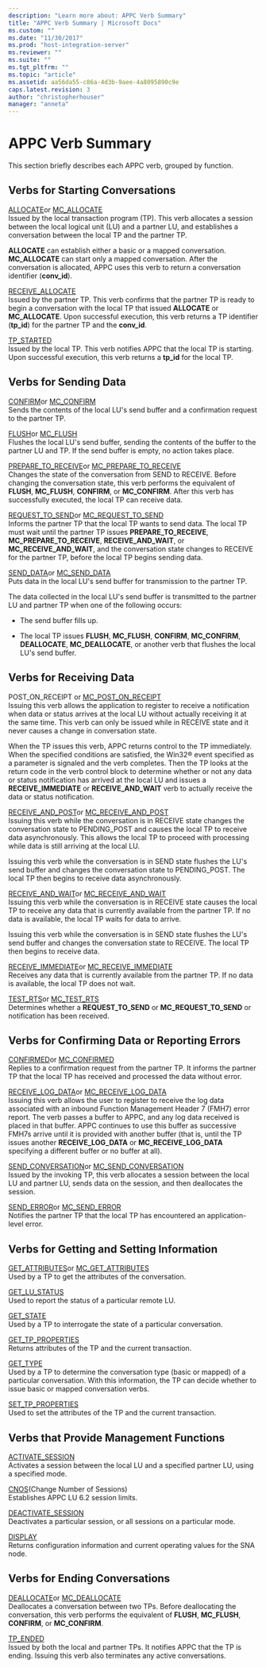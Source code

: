 ```yaml
---
description: "Learn more about: APPC Verb Summary"
title: "APPC Verb Summary | Microsoft Docs"
ms.custom: ""
ms.date: "11/30/2017"
ms.prod: "host-integration-server"
ms.reviewer: ""
ms.suite: ""
ms.tgt_pltfrm: ""
ms.topic: "article"
ms.assetid: aa56da55-c86a-4d3b-9aee-4a8095890c9e
caps.latest.revision: 3
author: "christopherhouser"
manager: "anneta"
---
```

# APPC Verb Summary
This section briefly describes each APPC verb, grouped by function.  
  
## Verbs for Starting Conversations  
 [ALLOCATE](./allocate2.md)or [MC_ALLOCATE](./mc-allocate2.md)  
 Issued by the local transaction program (TP). This verb allocates a session between the local logical unit (LU) and a partner LU, and establishes a conversation between the local TP and the partner TP.  
  
 **ALLOCATE** can establish either a basic or a mapped conversation. **MC_ALLOCATE** can start only a mapped conversation. After the conversation is allocated, APPC uses this verb to return a conversation identifier (**conv_id**).  
  
 [RECEIVE_ALLOCATE](./receive-allocate1.md)  
 Issued by the partner TP. This verb confirms that the partner TP is ready to begin a conversation with the local TP that issued **ALLOCATE** or **MC_ALLOCATE**. Upon successful execution, this verb returns a TP identifier (**tp_id**) for the partner TP and the **conv_id**.  
  
 [TP_STARTED](./tp-started2.md)  
 Issued by the local TP. This verb notifies APPC that the local TP is starting. Upon successful execution, this verb returns a **tp_id** for the local TP.  
  
## Verbs for Sending Data  
 [CONFIRM](./confirm2.md)or [MC_CONFIRM](./mc-confirm2.md)  
 Sends the contents of the local LU's send buffer and a confirmation request to the partner TP.  
  
 [FLUSH](./flush2.md)or [MC_FLUSH](./mc-flush1.md)  
 Flushes the local LU's send buffer, sending the contents of the buffer to the partner LU and TP. If the send buffer is empty, no action takes place.  
  
 [PREPARE_TO_RECEIVE](./prepare-to-receive2.md)or [MC_PREPARE_TO_RECEIVE](./mc-prepare-to-receive1.md)  
 Changes the state of the conversation from SEND to RECEIVE. Before changing the conversation state, this verb performs the equivalent of **FLUSH**, **MC_FLUSH**, **CONFIRM**, or **MC_CONFIRM**. After this verb has successfully executed, the local TP can receive data.  
  
 [REQUEST_TO_SEND](./request-to-send1.md)or [MC_REQUEST_TO_SEND](./mc-request-to-send1.md)  
 Informs the partner TP that the local TP wants to send data. The local TP must wait until the partner TP issues **PREPARE_TO_RECEIVE**, **MC_PREPARE_TO_RECEIVE**, **RECEIVE_AND_WAIT**, or **MC_RECEIVE_AND_WAIT**, and the conversation state changes to RECEIVE for the partner TP, before the local TP begins sending data.  
  
 [SEND_DATA](./send-data1.md)or [MC_SEND_DATA](./mc-send-data1.md)  
 Puts data in the local LU's send buffer for transmission to the partner TP.  
  
 The data collected in the local LU's send buffer is transmitted to the partner LU and partner TP when one of the following occurs:  
  
-   The send buffer fills up.  
  
-   The local TP issues **FLUSH**, **MC_FLUSH**, **CONFIRM**, **MC_CONFIRM**, **DEALLOCATE**, **MC_DEALLOCATE**, or another verb that flushes the local LU's send buffer.  
  
## Verbs for Receiving Data  
 POST_ON_RECEIPT or [MC_POST_ON_RECEIPT](./mc-post-on-receipt1.md)  
 Issuing this verb allows the application to register to receive a notification when data or status arrives at the local LU without actually receiving it at the same time. This verb can only be issued while in RECEIVE state and it never causes a change in conversation state.  
  
 When the TP issues this verb, APPC returns control to the TP immediately. When the specified conditions are satisfied, the Win32® event specified as a parameter is signaled and the verb completes. Then the TP looks at the return code in the verb control block to determine whether or not any data or status notification has arrived at the local LU and issues a **RECEIVE_IMMEDIATE** or **RECEIVE_AND_WAIT** verb to actually receive the data or status notification.  
  
 [RECEIVE_AND_POST](./receive-and-post1.md)or [MC_RECEIVE_AND_POST](./mc-receive-and-post2.md)  
 Issuing this verb while the conversation is in RECEIVE state changes the conversation state to PENDING_POST and causes the local TP to receive data asynchronously. This allows the local TP to proceed with processing while data is still arriving at the local LU.  
  
 Issuing this verb while the conversation is in SEND state flushes the LU's send buffer and changes the conversation state to PENDING_POST. The local TP then begins to receive data asynchronously.  
  
 [RECEIVE_AND_WAIT](./receive-and-wait2.md)or [MC_RECEIVE_AND_WAIT](./mc-receive-and-wait2.md)  
 Issuing this verb while the conversation is in RECEIVE state causes the local TP to receive any data that is currently available from the partner TP. If no data is available, the local TP waits for data to arrive.  
  
 Issuing this verb while the conversation is in SEND state flushes the LU's send buffer and changes the conversation state to RECEIVE. The local TP then begins to receive data.  
  
 [RECEIVE_IMMEDIATE](./receive-immediate1.md)or [MC_RECEIVE_IMMEDIATE](./mc-receive-immediate2.md)  
 Receives any data that is currently available from the partner TP. If no data is available, the local TP does not wait.  
  
 [TEST_RTS](./test-rts2.md)or [MC_TEST_RTS](./mc-test-rts2.md)  
 Determines whether a **REQUEST_TO_SEND** or **MC_REQUEST_TO_SEND** or notification has been received.  
  
## Verbs for Confirming Data or Reporting Errors  
 [CONFIRMED](./confirmed1.md)or [MC_CONFIRMED](./mc-confirmed1.md)  
 Replies to a confirmation request from the partner TP. It informs the partner TP that the local TP has received and processed the data without error.  
  
 [RECEIVE_LOG_DATA](./receive-log-data2.md)or [MC_RECEIVE_LOG_DATA](./mc-receive-log-data2.md)  
 Issuing this verb allows the user to register to receive the log data associated with an inbound Function Management Header 7 (FMH7) error report. The verb passes a buffer to APPC, and any log data received is placed in that buffer. APPC continues to use this buffer as successive FMH7s arrive until it is provided with another buffer (that is, until the TP issues another **RECEIVE_LOG_DATA** or **MC_RECEIVE_LOG_DATA** specifying a different buffer or no buffer at all).  
  
 [SEND_CONVERSATION](./send-conversation2.md)or [MC_SEND_CONVERSATION](./mc-send-conversation1.md)  
 Issued by the invoking TP, this verb allocates a session between the local LU and partner LU, sends data on the session, and then deallocates the session.  
  
 [SEND_ERROR](./send-error2.md)or [MC_SEND_ERROR](./mc-send-error2.md)  
 Notifies the partner TP that the local TP has encountered an application-level error.  
  
## Verbs for Getting and Setting Information  
 [GET_ATTRIBUTES](./get-attributes2.md)or [MC_GET_ATTRIBUTES](./mc-get-attributes2.md)  
 Used by a TP to get the attributes of the conversation.  
  
 [GET_LU_STATUS](./get-lu-status2.md)  
 Used to report the status of a particular remote LU.  
  
 [GET_STATE](./get-state2.md)  
 Used by a TP to interrogate the state of a particular conversation.  
  
 [GET_TP_PROPERTIES](./get-tp-properties2.md)  
 Returns attributes of the TP and the current transaction.  
  
 [GET_TYPE](./get-type2.md)  
 Used by a TP to determine the conversation type (basic or mapped) of a particular conversation. With this information, the TP can decide whether to issue basic or mapped conversation verbs.  
  
 [SET_TP_PROPERTIES](./set-tp-properties2.md)  
 Used to set the attributes of the TP and the current transaction.  
  
## Verbs that Provide Management Functions  
 [ACTIVATE_SESSION](./activate-session2.md)  
 Activates a session between the local LU and a specified partner LU, using a specified mode.  
  
 [CNOS](./cnos2.md)(Change Number of Sessions)  
 Establishes APPC LU 6.2 session limits.  
  
 [DEACTIVATE_SESSION](./deactivate-session1.md)  
 Deactivates a particular session, or all sessions on a particular mode.  
  
 [DISPLAY](./display2.md)  
 Returns configuration information and current operating values for the SNA node.  
  
## Verbs for Ending Conversations  
 [DEALLOCATE](./deallocate2.md)or [MC_DEALLOCATE](./mc-deallocate2.md)  
 Deallocates a conversation between two TPs. Before deallocating the conversation, this verb performs the equivalent of **FLUSH**, **MC_FLUSH**, **CONFIRM**, or **MC_CONFIRM**.  
  
 [TP_ENDED](./tp-ended1.md)  
 Issued by both the local and partner TPs. It notifies APPC that the TP is ending. Issuing this verb also terminates any active conversations.

